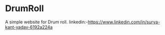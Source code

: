# DrumRoll
A simple website for Drum roll.
linkedin:-https://www.linkedin.com/in/surya-kant-yadav-6192a224a
